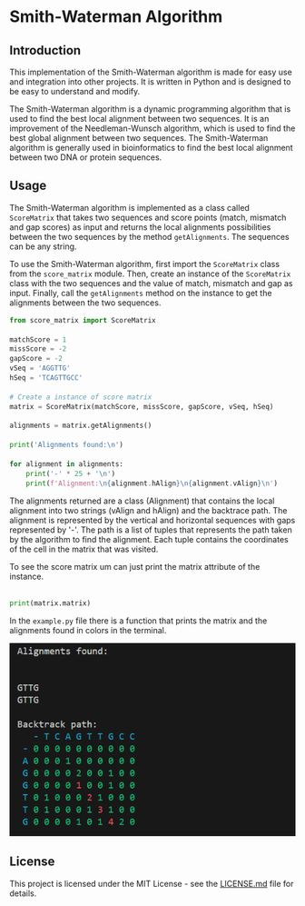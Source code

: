 # Smith-Waterman Algorithm

## Introduction
This implementation of the Smith-Waterman algorithm is made for easy use and integration into other projects. It is written in Python and is designed to be easy to understand and modify.

The Smith-Waterman algorithm is a dynamic programming algorithm that is used to find the best local alignment between two sequences. It is an improvement of the Needleman-Wunsch algorithm, which is used to find the best global alignment between two sequences. The Smith-Waterman algorithm is generally used in bioinformatics to find the best local alignment between two DNA or protein sequences.

## Usage
The Smith-Waterman algorithm is implemented as a class called `ScoreMatrix` that takes two sequences and score points (match, mismatch and gap scores) as input and returns the local alignments possibilities between the two sequences by the method `getAlignments`. The sequences can be any string.

To use the Smith-Waterman algorithm, first import the `ScoreMatrix` class from the `score_matrix` module. Then, create an instance of the `ScoreMatrix` class with the two sequences and the value of match, mismatch and gap as input. Finally, call the `getAlignments` method on the instance to get the alignments between the two sequences.

```python
from score_matrix import ScoreMatrix

matchScore = 1
missScore = -2
gapScore = -2
vSeq = 'AGGTTG'
hSeq = 'TCAGTTGCC'

# Create a instance of score matrix
matrix = ScoreMatrix(matchScore, missScore, gapScore, vSeq, hSeq)

alignments = matrix.getAlignments()

print('Alignments found:\n')

for alignment in alignments:
    print('-' * 25 + '\n')
    print(f'Alignment:\n{alignment.hAlign}\n{alignment.vAlign}\n')

```

The alignments returned are a class (Alignment) that contains the local alignment into two strings (vAlign and hAlign) and the backtrace path. The alignment is represented by the vertical and horizontal sequences with gaps represented by '-'. The path is a list of tuples that represents the path taken by the algorithm to find the alignment. Each tuple contains the coordinates of the cell in the matrix that was visited.

To see the score matrix um can just print the matrix attribute of the instance.

```python

print(matrix.matrix)

```

In the `example.py` file there is a function that prints the matrix and the alignments found in colors in the terminal.

![Example](print.png)

## License

This project is licensed under the MIT License - see the [LICENSE.md](LICENSE.md) file for details.
